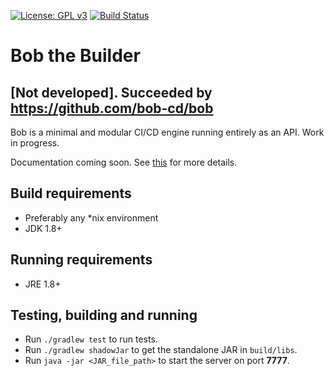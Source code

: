 [![License: GPL v3](https://img.shields.io/badge/license-GPL%20v3-blue.svg)](http://www.gnu.org/licenses/gpl-3.0)
[![Build Status](https://travis-ci.org/lispyclouds/bob.svg?branch=master)](https://travis-ci.org/lispyclouds/bob)

# Bob the Builder

## [Not developed]. Succeeded by https://github.com/bob-cd/bob

Bob is a minimal and modular CI/CD engine running entirely as an API.
Work in progress.

Documentation coming soon.
See [this](https://github.com/lispyclouds/bob/issues/1) for more details.

## Build requirements
- Preferably any *nix environment
- JDK 1.8+

## Running requirements
- JRE 1.8+

## Testing, building and running
- Run `./gradlew test` to run tests.
- Run `./gradlew shadowJar` to get the standalone JAR in `build/libs`.
- Run `java -jar <JAR_file_path>` to start the server on port **7777**.
